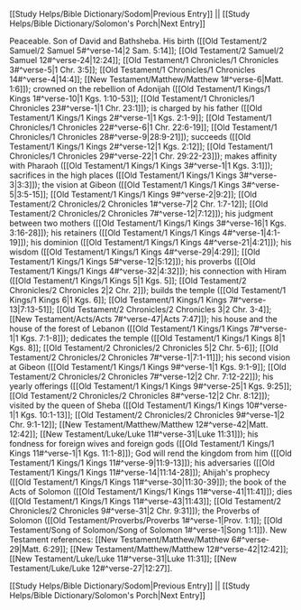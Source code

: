 [[Study Helps/Bible Dictionary/Sodom|Previous Entry]]  ||  [[Study Helps/Bible Dictionary/Solomon's Porch|Next Entry]]

 Peaceable. Son of David and Bathsheba. His birth ([[Old Testament/2 Samuel/2 Samuel 5#^verse-14|2 Sam. 5:14]]; [[Old Testament/2 Samuel/2 Samuel 12#^verse-24|12:24]]; [[Old Testament/1 Chronicles/1 Chronicles 3#^verse-5|1 Chr. 3:5]]; [[Old Testament/1 Chronicles/1 Chronicles 14#^verse-4|14:4]]; [[New Testament/Matthew/Matthew 1#^verse-6|Matt. 1:6]]); crowned on the rebellion of Adonijah ([[Old Testament/1 Kings/1 Kings 1#^verse-10|1 Kgs. 1:10-53]]; [[Old Testament/1 Chronicles/1 Chronicles 23#^verse-1|1 Chr. 23:1]]); is charged by his father ([[Old Testament/1 Kings/1 Kings 2#^verse-1|1 Kgs. 2:1-9]]; [[Old Testament/1 Chronicles/1 Chronicles 22#^verse-6|1 Chr. 22:6-19]]; [[Old Testament/1 Chronicles/1 Chronicles 28#^verse-9|28:9-21]]); succeeds ([[Old Testament/1 Kings/1 Kings 2#^verse-12|1 Kgs. 2:12]]; [[Old Testament/1 Chronicles/1 Chronicles 29#^verse-22|1 Chr. 29:22-23]]); makes affinity with Pharaoh ([[Old Testament/1 Kings/1 Kings 3#^verse-1|1 Kgs. 3:1]]); sacrifices in the high places ([[Old Testament/1 Kings/1 Kings 3#^verse-3|3:3]]); the vision at Gibeon ([[Old Testament/1 Kings/1 Kings 3#^verse-5|3:5-15]]; [[Old Testament/1 Kings/1 Kings 9#^verse-2|9:2]]; [[Old Testament/2 Chronicles/2 Chronicles 1#^verse-7|2 Chr. 1:7-12]]; [[Old Testament/2 Chronicles/2 Chronicles 7#^verse-12|7:12]]); his judgment between two mothers ([[Old Testament/1 Kings/1 Kings 3#^verse-16|1 Kgs. 3:16-28]]); his retainers ([[Old Testament/1 Kings/1 Kings 4#^verse-1|4:1-19]]); his dominion ([[Old Testament/1 Kings/1 Kings 4#^verse-21|4:21]]); his wisdom ([[Old Testament/1 Kings/1 Kings 4#^verse-29|4:29]]; [[Old Testament/1 Kings/1 Kings 5#^verse-12|5:12]]); his proverbs ([[Old Testament/1 Kings/1 Kings 4#^verse-32|4:32]]); his connection with Hiram ([[Old Testament/1 Kings/1 Kings 5|1 Kgs. 5]]; [[Old Testament/2 Chronicles/2 Chronicles 2|2 Chr. 2]]); builds the temple ([[Old Testament/1 Kings/1 Kings 6|1 Kgs. 6]]; [[Old Testament/1 Kings/1 Kings 7#^verse-13|7:13-51]]; [[Old Testament/2 Chronicles/2 Chronicles 3|2 Chr. 3-4]]; [[New Testament/Acts/Acts 7#^verse-47|Acts 7:47]]); his house and the house of the forest of Lebanon ([[Old Testament/1 Kings/1 Kings 7#^verse-1|1 Kgs. 7:1-8]]); dedicates the temple ([[Old Testament/1 Kings/1 Kings 8|1 Kgs. 8]]; [[Old Testament/2 Chronicles/2 Chronicles 5|2 Chr. 5-6]]; [[Old Testament/2 Chronicles/2 Chronicles 7#^verse-1|7:1-11]]); his second vision at Gibeon ([[Old Testament/1 Kings/1 Kings 9#^verse-1|1 Kgs. 9:1-9]]; [[Old Testament/2 Chronicles/2 Chronicles 7#^verse-12|2 Chr. 7:12-22]]); his yearly offerings ([[Old Testament/1 Kings/1 Kings 9#^verse-25|1 Kgs. 9:25]]; [[Old Testament/2 Chronicles/2 Chronicles 8#^verse-12|2 Chr. 8:12]]); visited by the queen of Sheba ([[Old Testament/1 Kings/1 Kings 10#^verse-1|1 Kgs. 10:1-13]]; [[Old Testament/2 Chronicles/2 Chronicles 9#^verse-1|2 Chr. 9:1-12]]; [[New Testament/Matthew/Matthew 12#^verse-42|Matt. 12:42]]; [[New Testament/Luke/Luke 11#^verse-31|Luke 11:31]]); his fondness for foreign wives and foreign gods ([[Old Testament/1 Kings/1 Kings 11#^verse-1|1 Kgs. 11:1-8]]); God will rend the kingdom from him ([[Old Testament/1 Kings/1 Kings 11#^verse-9|11:9-13]]); his adversaries ([[Old Testament/1 Kings/1 Kings 11#^verse-14|11:14-28]]); Ahijah's prophecy ([[Old Testament/1 Kings/1 Kings 11#^verse-30|11:30-39]]); the book of the Acts of Solomon ([[Old Testament/1 Kings/1 Kings 11#^verse-41|11:41]]); dies ([[Old Testament/1 Kings/1 Kings 11#^verse-43|11:43]]; [[Old Testament/2 Chronicles/2 Chronicles 9#^verse-31|2 Chr. 9:31]]); the Proverbs of Solomon ([[Old Testament/Proverbs/Proverbs 1#^verse-1|Prov. 1:1]]; [[Old Testament/Song of Solomon/Song of Solomon 1#^verse-1|Song 1:1]]). New Testament references: [[New Testament/Matthew/Matthew 6#^verse-29|Matt. 6:29]]; [[New Testament/Matthew/Matthew 12#^verse-42|12:42]]; [[New Testament/Luke/Luke 11#^verse-31|Luke 11:31]]; [[New Testament/Luke/Luke 12#^verse-27|12:27]].

[[Study Helps/Bible Dictionary/Sodom|Previous Entry]]  ||  [[Study Helps/Bible Dictionary/Solomon's Porch|Next Entry]]